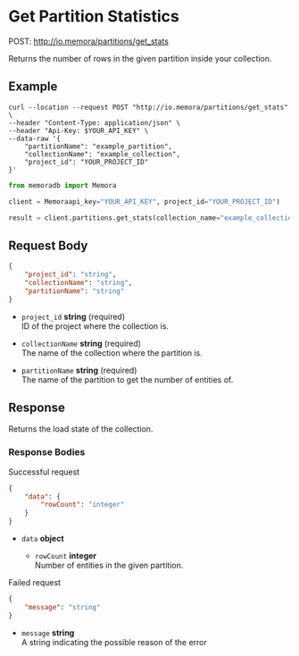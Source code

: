 # Get Partition Statistics

POST: http://io.memora/partitions/get_stats

Returns the number of rows in the given partition inside your collection.

## Example


```shell
curl --location --request POST "http://io.memora/partitions/get_stats" \
--header "Content-Type: application/json" \
--header "Api-Key: $YOUR_API_KEY" \
--data-raw '{
    "partitionName": "example_partition",
    "collectionName": "example_collection",
    "project_id": "YOUR_PROJECT_ID"
}'
```
```python
from memoradb import Memora

client = Memoraapi_key="YOUR_API_KEY", project_id="YOUR_PROJECT_ID")

result = client.partitions.get_stats(collection_name="example_collection", partition_name="example_partition")
```
## Request Body

```json
{
    "project_id": "string",
    "collectionName": "string",
    "partitionName": "string"
}
```
    
- `project_id` __string__ (required)</br> ID of the project where the collection is.

- `collectionName` __string__ (required)</br>The name of the collection where the partition is.

- `partitionName` __string__ (required)</br>The name of the partition to get the number of entities of.


## Response

Returns the load state of the collection.

### Response Bodies

Successful request
```json
{
    "data": {
        "rowCount": "integer"
    }
}
```
- `data` __object__ 

    - `rowCount` __integer__ </br> Number of entities in the given partition.

Failed request
```json
{
    "message": "string"
}
```
- `message` __string__ </br> A string indicating the possible reason of the error 

